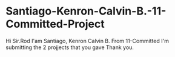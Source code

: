 # Santiago-Kenron-Calvin-B.-11-Committed-Project
Hi Sir.Rod I'am Santiago, Kenron Calvin B. From 11-Committed I'm submitting the 2 projjects that you gave
Thank you.
